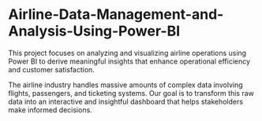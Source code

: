 # Airline-Data-Management-and-Analysis-Using-Power-BI

This project focuses on analyzing and visualizing airline operations using Power BI to derive meaningful insights that enhance operational efficiency and customer satisfaction.

The airline industry handles massive amounts of complex data involving flights, passengers, and ticketing systems. Our goal is to transform this raw data into an interactive and insightful dashboard that helps stakeholders make informed decisions.
